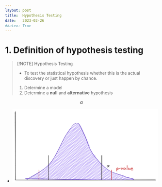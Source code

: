 ```yaml
---
layout: post
title:  Hypothesis Testing
date:   2023-02-26
#katex: True
---
```


# 1. Definition of hypothesis testing

> [!NOTE] Hypothesis Testing
>-  To test the statistical hypothesis whether this is the actual discovery or just happen by chance.
>1. Determine a model
>2. Determine a **null** and **alternative** hypothesis 

$$\alpha$$
- ![Alt text](/images/R-Null_hypothesis_alpha_and_p-value.png)
